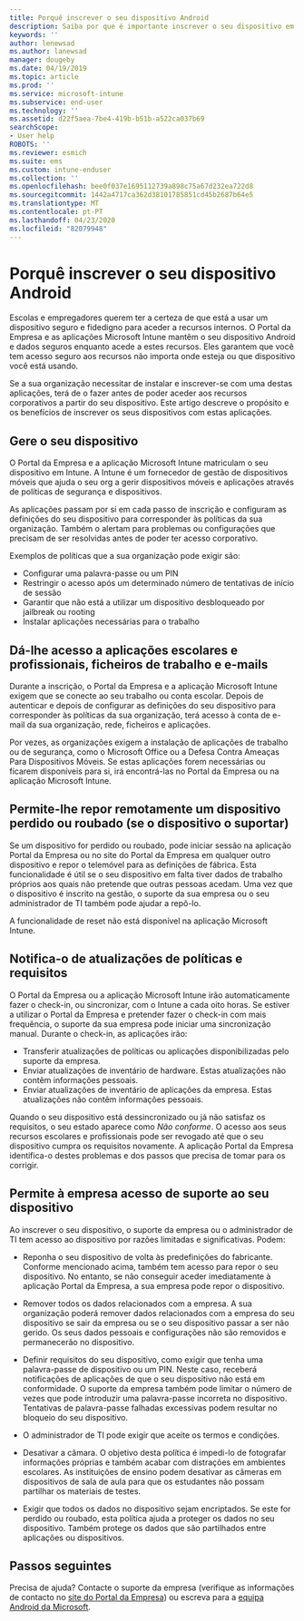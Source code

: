 ```yaml
---
title: Porquê inscrever o seu dispositivo Android
description: Saiba por que é importante inscrever o seu dispositivo em Intune
keywords: ''
author: lenewsad
ms.author: lanewsad
manager: dougeby
ms.date: 04/19/2019
ms.topic: article
ms.prod: ''
ms.service: microsoft-intune
ms.subservice: end-user
ms.technology: ''
ms.assetid: d22f5aea-7be4-419b-b51b-a522ca037b69
searchScope:
- User help
ROBOTS: ''
ms.reviewer: esmich
ms.suite: ems
ms.custom: intune-enduser
ms.collection: ''
ms.openlocfilehash: bee0f037e1695112739a898c75a67d232ea722d8
ms.sourcegitcommit: 1442a4717ca362d38101785851cd45b2687b64e5
ms.translationtype: MT
ms.contentlocale: pt-PT
ms.lasthandoff: 04/23/2020
ms.locfileid: "82079948"
---
```

# <a name="why-enroll-your-android-device"></a>Porquê inscrever o seu dispositivo Android  

Escolas e empregadores querem ter a certeza de que está a usar um dispositivo seguro e fidedigno para aceder a recursos internos. O Portal da Empresa e as aplicações Microsoft Intune mantêm o seu dispositivo Android e dados seguros enquanto acede a estes recursos. Eles garantem que você tem acesso seguro aos recursos não importa onde esteja ou que dispositivo você está usando. 

Se a sua organização necessitar de instalar e inscrever-se com uma destas aplicações, terá de o fazer antes de poder aceder aos recursos corporativos a partir do seu dispositivo. Este artigo descreve o propósito e os benefícios de inscrever os seus dispositivos com estas aplicações.  

## <a name="gets-your-device-managed"></a>Gere o seu dispositivo  
 O Portal da Empresa e a aplicação Microsoft Intune matriculam o seu dispositivo em Intune.  A Intune é um fornecedor de gestão de dispositivos móveis que ajuda o seu org a gerir dispositivos móveis e aplicações através de políticas de segurança e dispositivos. 

As aplicações passam por si em cada passo de inscrição e configuram as definições do seu dispositivo para corresponder às políticas da sua organização. Também o alertam para problemas ou configurações que precisam de ser resolvidas antes de poder ter acesso corporativo.  

Exemplos de políticas que a sua organização pode exigir são:  
* Configurar uma palavra-passe ou um PIN
* Restringir o acesso após um determinado número de tentativas de início de sessão
* Garantir que não está a utilizar um dispositivo desbloqueado por jailbreak ou rooting
* Instalar aplicações necessárias para o trabalho  

## <a name="gives-you-access-to-work-and-school-apps-work-files-and-email"></a>Dá-lhe acesso a aplicações escolares e profissionais, ficheiros de trabalho e e-mails  
Durante a inscrição, o Portal da Empresa e a aplicação Microsoft Intune exigem que se conecte ao seu trabalho ou conta escolar.  Depois de autenticar e depois de configurar as definições do seu dispositivo para corresponder às políticas da sua organização, terá acesso à conta de e-mail da sua organização, rede, ficheiros e aplicações.  

Por vezes, as organizações exigem a instalação de aplicações de trabalho ou de segurança, como o Microsoft Office ou a Defesa Contra Ameaças Para Dispositivos Móveis. Se estas aplicações forem necessárias ou ficarem disponíveis para si, irá encontrá-las no Portal da Empresa ou na aplicação Microsoft Intune.

## <a name="lets-you-remotely-reset-a-lost-or-stolen-device-if-device-supports-it"></a>Permite-lhe repor remotamente um dispositivo perdido ou roubado (se o dispositivo o suportar)
Se um dispositivo for perdido ou roubado, pode iniciar sessão na aplicação Portal da Empresa ou no site do Portal da Empresa em qualquer outro dispositivo e repor o telemóvel para as definições de fábrica. Esta funcionalidade é útil se o seu dispositivo em falta tiver dados de trabalho próprios aos quais não pretende que outras pessoas acedam. Uma vez que o dispositivo é inscrito na gestão, o suporte da sua empresa ou o seu administrador de TI também pode ajudar a repô-lo.  

A funcionalidade de reset não está disponível na aplicação Microsoft Intune.  

## <a name="notifies-you-of-policy-updates-and-requirements"></a>Notifica-o de atualizações de políticas e requisitos
O Portal da Empresa ou a aplicação Microsoft Intune irão automaticamente fazer o check-in, ou sincronizar, com o Intune a cada oito horas. Se estiver a utilizar o Portal da Empresa e pretender fazer o check-in com mais frequência, o suporte da sua empresa pode iniciar uma sincronização manual. Durante o check-in, as aplicações irão:  

* Transferir atualizações de políticas ou aplicações disponibilizadas pelo suporte da empresa.  
* Enviar atualizações de inventário de hardware. Estas atualizações não contêm informações pessoais.  
* Enviar atualizações de inventário de aplicações da empresa. Estas atualizações não contêm informações pessoais.  

Quando o seu dispositivo está dessincronizado ou já não satisfaz os requisitos, o seu estado aparece como *Não conforme*. O acesso aos seus recursos escolares e profissionais pode ser revogado até que o seu dispositivo cumpra os requisitos novamente. A aplicação Portal da Empresa identifica-o destes problemas e dos passos que precisa de tomar para os corrigir.  


## <a name="permits-company-support-access-to-your-device"></a>Permite à empresa acesso de suporte ao seu dispositivo
Ao inscrever o seu dispositivo, o suporte da empresa ou o administrador de TI tem acesso ao dispositivo por razões limitadas e significativas. Podem:  

* Reponha o seu dispositivo de volta às predefinições do fabricante. Conforme mencionado acima, também tem acesso para repor o seu dispositivo. No entanto, se não conseguir aceder imediatamente à aplicação Portal da Empresa, a sua empresa pode repor o dispositivo.  

* Remover todos os dados relacionados com a empresa. A sua organização poderá remover dados relacionados com a empresa do seu dispositivo se sair da empresa ou se o seu dispositivo passar a ser não gerido. Os seus dados pessoais e configurações não são removidos e permanecerão no dispositivo.  

* Definir requisitos do seu dispositivo, como exigir que tenha uma palavra-passe de dispositivo ou um PIN. Neste caso, receberá notificações de aplicações de que o seu dispositivo não está em conformidade. O suporte da empresa também pode limitar o número de vezes que pode introduzir uma palavra-passe incorreta no dispositivo. Tentativas de palavra-passe falhadas excessivas podem resultar no bloqueio do seu dispositivo.  

* O administrador de TI pode exigir que aceite os termos e condições.  

* Desativar a câmara. O objetivo desta política é impedi-lo de fotografar informações próprias e também acabar com distrações em ambientes escolares. As instituições de ensino podem desativar as câmeras em dispositivos de sala de aula para que os estudantes não possam partilhar os materiais de testes.  

* Exigir que todos os dados no dispositivo sejam encriptados. Se este for perdido ou roubado, esta política ajuda a proteger os dados no seu dispositivo. Também protege os dados que são partilhados entre aplicações ou dispositivos. 

## <a name="next-steps"></a>Passos seguintes  

Precisa de ajuda? Contacte o suporte da empresa (verifique as informações de contacto no [site do Portal da Empresa](https://go.microsoft.com/fwlink/?linkid=2010980)) ou escreva para a <a href="mailto:wintunedroidfbk@microsoft.com?subject=I'm having trouble installing the Company Portal app on my Android device&body=Describe the issue you're experiencing here.">equipa Android da Microsoft</a>.
